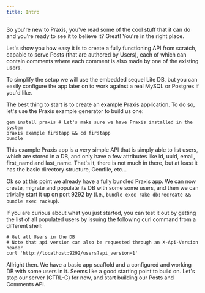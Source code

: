 ```yaml
---
title: Intro
---
```

So you're new to Praxis, you've read some of the cool stuff that it can do and
you're ready to see it to believe it? Great! You're in the right place.

Let's show you how easy it is to create a fully functioning API from scratch, capable to serve Posts (that are authored by Users), each of which can contain comments where each comment is also made by one of the existing users.

To simplify the setup we will use the embedded sequel Lite DB, but you can easily configure
the app later on to work against a real MySQL or Postgres if you'd like.

The best thing to start is to create an example Praxis application. To do so, let's use the Praxis
example generator to build us one:

```shell
gem install praxis # Let's make sure we have Praxis installed in the system
praxis example firstapp && cd firstapp
bundle
```

This example Praxis app is a very simple API that is simply able to list users, which are stored in a DB, and only have a few attributes like id, uuid, email, first_namd and last_name. That's it, there is not much in there, but at least it has the basic directory structure, Gemfile, etc...

Ok so at this point we already have a fully bundled Praxis app. We can now create, migrate and populate its DB with some some users, and then we can trivially start it up on port 9292 by (i.e., `bundle exec rake db:recreate && bundle exec rackup`). 

If you are curious about what you just started, you can test it out by getting the list of all populated users by issuing the following curl command from a different shell:

```shell
# Get all Users in the DB
# Note that api version can also be requested through an X-Api-Version header
curl 'http://localhost:9292/users?api_version=1'
```

Allright then. We have a basic app scaffold and a configured and working DB with some users in it. Seems like a good starting point to build on. Let's stop our server (CTRL-C) for now, and start building our Posts and Comments API.

